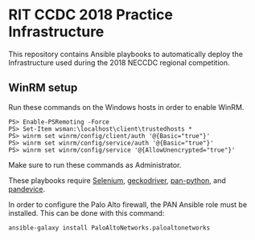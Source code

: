 # RIT CCDC 2018 Practice Infrastructure

This repository contains Ansible playbooks to automatically deploy the Infrastructure
used during the 2018 NECCDC regional competition.

## WinRM setup

Run these commands on the Windows hosts in order to enable WinRM.
```
PS> Enable-PSRemoting -Force
PS> Set-Item wsman:\localhost\client\trustedhosts *
PS> winrm set winrm/config/client/auth '@{Basic="true"}'
PS> winrm set winrm/config/service/auth '@{Basic="true"}'
PS> winrm set winrm/config/service '@{AllowUnencrypted="true"}'
```
Make sure to run these commands as Administrator.

These playbooks require [Selenium](https://pypi.org/project/selenium/), [geckodriver](https://github.com/mozilla/geckodriver/releases), [pan-python](https://pypi.org/project/pan-python/), and [pandevice](https://pypi.org/project/pandevice/).

In order to configure the Palo Alto firewall, the PAN Ansible role must be installed. This can be done with this command:

`ansible-galaxy install PaloAltoNetworks.paloaltonetworks`
